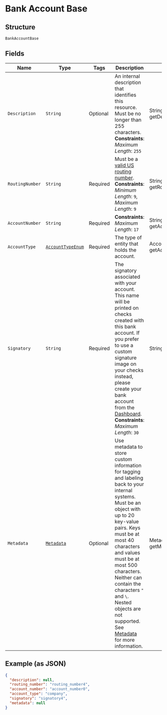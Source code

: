 
# Bank Account Base

## Structure

`BankAccountBase`

## Fields

| Name | Type | Tags | Description | Getter | Setter |
|  --- | --- | --- | --- | --- | --- |
| `Description` | `String` | Optional | An internal description that identifies this resource. Must be no longer than 255 characters.<br>**Constraints**: *Maximum Length*: `255` | String getDescription() | setDescription(String description) |
| `RoutingNumber` | `String` | Required | Must be a [valid US routing number](https://www.frbservices.org/index.html).<br>**Constraints**: *Minimum Length*: `9`, *Maximum Length*: `9` | String getRoutingNumber() | setRoutingNumber(String routingNumber) |
| `AccountNumber` | `String` | Required | **Constraints**: *Maximum Length*: `17` | String getAccountNumber() | setAccountNumber(String accountNumber) |
| `AccountType` | [`AccountTypeEnum`](/doc/models/account-type-enum.md) | Required | The type of entity that holds the account. | AccountTypeEnum getAccountType() | setAccountType(AccountTypeEnum accountType) |
| `Signatory` | `String` | Required | The signatory associated with your account. This name will be printed on checks created with this bank account. If you prefer to use a custom signature image on your checks instead, please create your bank account from the [Dashboard](https://dashboard.lob.com/#/login).<br>**Constraints**: *Maximum Length*: `30` | String getSignatory() | setSignatory(String signatory) |
| `Metadata` | [`Metadata`](/doc/models/metadata.md) | Optional | Use metadata to store custom information for tagging and labeling back to your internal systems. Must be an object with up to 20 key-value pairs. Keys must be at most 40 characters and values must be at most 500 characters. Neither can contain the characters `"` and `\`. Nested objects are not supported. See [Metadata](#section/Metadata) for more information. | Metadata getMetadata() | setMetadata(Metadata metadata) |

## Example (as JSON)

```json
{
  "description": null,
  "routing_number": "routing_number4",
  "account_number": "account_number0",
  "account_type": "company",
  "signatory": "signatory4",
  "metadata": null
}
```

